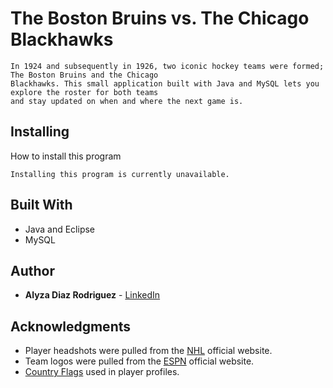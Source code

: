 # The Boston Bruins vs. The Chicago Blackhawks
```
In 1924 and subsequently in 1926, two iconic hockey teams were formed; The Boston Bruins and the Chicago
Blackhawks. This small application built with Java and MySQL lets you explore the roster for both teams 
and stay updated on when and where the next game is.
```

## Installing
How to install this program
```
Installing this program is currently unavailable.
```

## Built With
* Java and Eclipse
* MySQL

## Author
* **Alyza Diaz Rodriguez** - [LinkedIn](http://www.linkedin.com/in/alyzadiaz)

## Acknowledgments
* Player headshots were pulled from the [NHL](http://www.nhl.com) official website.
* Team logos were pulled from the [ESPN](http://www.espn.com) official website.
* [Country Flags](http://www.countryflags.com) used in player profiles.
